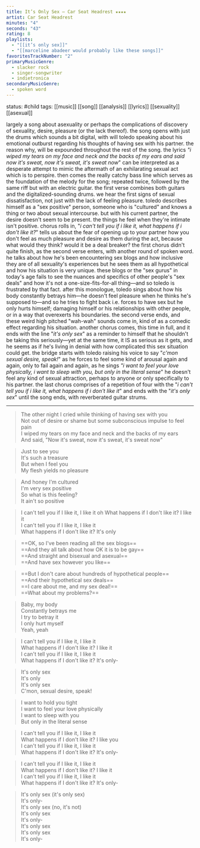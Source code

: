 ```yaml
---
title: It’s Only Sex — Car Seat Headrest ★★★★
artist: Car Seat Headrest
minutes: "4"
seconds: "43"
rating: 8
playlists:
  - "[[it’s only sex]]"
  - "[[marceline abadeer would probably like these songs]]"
favoritesTrackNumber: "2"
primaryMusicGenre:
  - slacker rock
  - singer-songwriter
  - indietronica
secondaryMusicGenre:
  - spoken word
---
```

status: #child 
tags: [[music]] [[song]] [[analysis]] [[lyrics]] [[sexuality]] [[asexual]] 

largely a song about asexuality or perhaps the complications of discovery of sexuality, desire, pleasure (or the lack thereof). the song opens with just the drums which sounds a bit digital, with will toledo speaking about his emotional outburst regarding his thoughts of having sex with his partner. the reason why, will be expounded throughout the rest of the song. the lyrics *"i wiped my tears on my face and neck and the backs of my ears and said now it's sweat, now it's sweat, it's sweat now*" can be interpreted as a desperate attempt to mimic the aftermath of an exhilarating sexual act which is to perspire. then comes the really catchy bass line which serves as the foundation of the melody for the song; repeated twice, followed by the same riff but with an electric guitar. the first verse combines both guitars and the digitalized-sounding drums. we hear the first signs of sexual dissatisfaction, not just with the lack of feeling pleasure. toledo describes himself as a "sex positive" person, someone who is "cultured" and knows a thing or two about sexual intercourse. but with his current partner, the desire doesn't seem to be present. the things he feel when they're intimate isn't positive. chorus rolls in, "*i can't tell you if i like it, what happens if i don't like it?*" tells us about the fear of opening up to your partner how you don't feel as much pleasure and desire as them during the act, because what would they think? would it be a deal breaker? the first chorus didn't quite finish, as the second verse enters, with another round of spoken word. he talks about how he's been encountering sex blogs and how inclusive they are of all sexuality's experiences but he sees them as all hypothetical and how his situation is very unique. these blogs or the "sex gurus" in today's age fails to see the nuances and specifics of other people's "sex deals" and how it's not a one-size-fits-for-all thing—and so toledo is frustrated by that fact. after this monologue, toledo sings about how his body constantly betrays him—he doesn't feel pleasure when he thinks he's supposed to—and so he tries to fight back i.e. forces to have sex but he only hurts himself; damaging himself or his relationships with other people, or in a way that overexerts his boundaries. the second verse ends, and these weird high pitched "wah-wah" sounds come in, kind of as a comedic effect regarding his situation. another chorus comes, this time in full, and it ends with the line "*it's only sex*" as a reminder to himself that he shouldn't be taking this seriously—yet at the same time, it IS as serious as it gets, and he seems as if he's living in denial with how complicated this sex situation could get. the bridge starts with toledo raising his voice to say "*c'mon sexual desire, speak!*" as he forces to feel some kind of arousal again and again, only to fail again and again, as he sings *"i want to feel your love physically, i want to sleep with you, but only in the literal sense*" he doesn't feel any kind of sexual attraction, perhaps to anyone or only specifically to his partner. the last chorus comprises of a repetition of four with the "*i can't tell you if i like it, what happens if i don't like it*" and ends with the "*it's only sex*" until the song ends, with reverberated guitar strums. 

---

> The other night I cried while thinking of having sex with you  
> Not out of desire or shame but some subconscious impulse to feel pain  
> I wiped my tears on my face and neck and the backs of my ears  
> And said, "Now it's sweat, now it's sweat, it's sweat now"

>Just to see you  
>It's such a treasure  
>But when I feel you  
>My flesh yields no pleasure

>And honey I'm cultured  
>I'm very sex positive  
>So what is this feeling?  
>It ain't so positive

>I can't tell you if I like it, I like it oh
>What happens if I don't like it? I like it  
>I can't tell you if I like it, I like it  
>What happens if I don't like it? It's only

>==OK, so I've been reading all the sex blogs==  
>==And they all talk about how OK it is to be gay==  
>==And straight and bisexual and asexual==  
>==And have sex however you like==

>==But I don't care about hundreds of hypothetical people==  
>==And their hypothetical sex deals==  
>==I care about me, and my sex deal!==  
>==What about my problems?==

>Baby, my body  
>Constantly betrays me  
>I try to betray it  
>I only hurt myself  
>Yeah, yeah

>I can't tell you if I like it, I like it  
>What happens if I don't like it? I like it  
>I can't tell you if I like it, I like it  
>What happens if I don't like it? It's only-

>It's only sex  
>It's only  
>It's only sex  
>C'mon, sexual desire, speak!

>I want to hold you tight  
>I want to feel your love physically  
>I want to sleep with you  
>But only in the literal sense

>I can't tell you if I like it, I like it  
>What happens if I don't like it? I like you  
>I can't tell you if I like it, I like it  
>What happens if I don't like it? It's only-

>I can't tell you if I like it, I like it  
>What happens if I don't like it? I like it  
>I can't tell you if I like it, I like it  
>What happens if I don't like it? It's only-

>It's only sex (it's only sex)  
>It's only-  
>It's only sex (no, it's not)  
>It's only sex  
>It's only-  
>It's only sex  
>It's only sex  
>It's only-